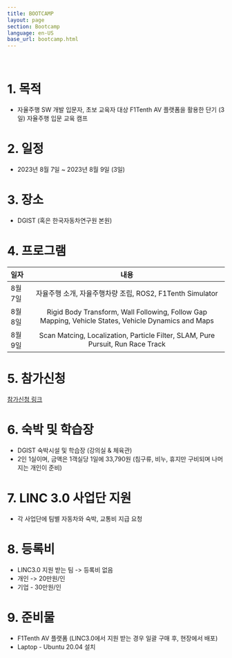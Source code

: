 ```yaml
---
title: BOOTCAMP
layout: page
section: Bootcamp
language: en-US
base_url: bootcamp.html
---
```

<br>

# 1. 목적
- 자율주행 SW 개발 입문자, 초보 교육자 대상 F1Tenth AV 플랫폼을 활용한 단기 (3일) 자율주행 입문 교육 캠프

# 2. 일정
- 2023년 8월 7일 ~ 2023년 8월 9일 (3일)

# 3. 장소
- DGIST (혹은 한국자동차연구원 본원)

# 4. 프로그램

| 일자 | 내용 |
|:---|:---:|
| 8월 7일 | 자율주행 소개, 자율주행차량 조립, ROS2, F1Tenth Simulator |
| 8월 8일 | Rigid Body Transform, Wall Following, Follow Gap Mapping, Vehicle States, Vehicle Dynamics and Maps |
| 8월 9일 | Scan Matcing, Localization, Particle Filter, SLAM, Pure Pursuit, Run Race Track |

# 5. 참가신청
[참가신청 링크](https://docs.google.com/forms/d/e/1FAIpQLSeG-myCe_UIwKoqP7QrfCbp0Cy7Ucq5QRCmHt8-sa-bhQwsaQ/viewform)

# 6. 숙박 및 학습장
- DGIST 숙박시설 및 학습장 (강의실 & 체육관)
- 2인 1실이며, 금액은 1객실당 1일에 33,790원 (침구류, 비누, 휴지만 구비되며 나머지는 개인이 준비)

# 7. LINC 3.0 사업단 지원
- 각 사업단에 팀별 자동차와 숙박, 교통비 지급 요청

# 8. 등록비
- LINC3.0 지원 받는 팀 -> 등록비 없음 
- 개인 -> 20만원/인
- 기업 - 30만원/인 

# 9. 준비물
- F1Tenth AV 플랫폼 (LINC3.0에서 지원 받는 경우 일괄 구매 후, 현장에서 배포) 
- Laptop - Ubuntu 20.04 설치
